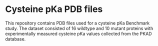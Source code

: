 # Cysteine pKa PDB files

This repository contains PDB files used for a cysteine pKa Benchmark study. 
The dataset consisted of 16 wildtype and 10 mutant proteins with experimentally measured cysteine pKa values collected from the PKAD database.
 
